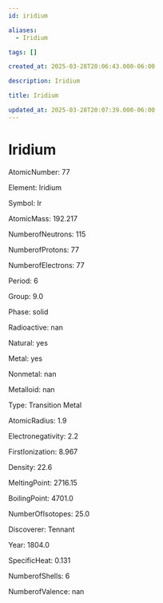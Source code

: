 ```yaml
---
id: iridium

aliases:
  - Iridium

tags: []

created_at: 2025-03-28T20:06:43.000-06:00

description: Iridium

title: Iridium

updated_at: 2025-03-28T20:07:39.000-06:00
---
```


# Iridium

AtomicNumber: 77

Element: Iridium

Symbol: Ir

AtomicMass: 192.217

NumberofNeutrons: 115

NumberofProtons: 77

NumberofElectrons: 77

Period: 6

Group: 9.0

Phase: solid

Radioactive: nan

Natural: yes

Metal: yes

Nonmetal: nan

Metalloid: nan

Type: Transition Metal

AtomicRadius: 1.9

Electronegativity: 2.2

FirstIonization: 8.967

Density: 22.6

MeltingPoint: 2716.15

BoilingPoint: 4701.0

NumberOfIsotopes: 25.0

Discoverer: Tennant

Year: 1804.0

SpecificHeat: 0.131

NumberofShells: 6

NumberofValence: nan

